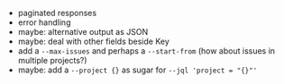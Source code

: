 - paginated responses
- error handling
- maybe: alternative output as JSON
- maybe: deal with other fields beside Key
- add a `--max-issues` and perhaps a `--start-from` (how about issues in multiple projects?)
- maybe: add a `--project {}` as sugar for `--jql 'project = "{}"'`
